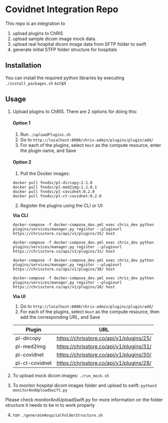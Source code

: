 # **Covidnet** Integration Repo

This repo is an integration to 
1. upload plugins to ChRIS
2. upload sample dicom image mock data. 
3. upload real hospital dicom image data from SFTP folder to swift
4. generate initial STFP folder structure for hospitals

## Installation

You can install the required python libraries by executing `./install_packages.sh` script



## Usage

1. Upload plugins to ChRIS. There are 2 options for doing this:

   	#### Option 1

   1. Run `./uploadPlugins.sh`
   2. Go to  `http://localhost:8000/chris-admin/plugins/plugin/add/`
   3. For each of the plugins, select `Host` as the compute resource, enter the plugin name, and Save

   #### Option 2 

   1. Pull the Docker images:

   ```
   docker pull fnndsc/pl-dircopy:2.1.0
   docker pull fnndsc/pl-med2img:1.1.0.1
   docker pull fnndsc/pl-covidnet:0.2.0
   docker pull fnndsc/pl-ct-covidnet:0.2.0
   ```

   2. Register the plugins using the CLI or UI:

   **Via CLI**

   ```
   docker-compose -f docker-compose_dev.yml exec chris_dev python plugins/services/manager.py register --pluginurl https://chrisstore.co/api/v1/plugins/25/ host
   
   docker-compose -f docker-compose_dev.yml exec chris_dev python plugins/services/manager.py register --pluginurl https://chrisstore.co/api/v1/plugins/31/ host
   
   docker-compose -f docker-compose_dev.yml exec chris_dev python plugins/services/manager.py register --pluginurl https://chrisstore.co/api/v1/plugins/30/ host
   
   docker-compose -f docker-compose_dev.yml exec chris_dev python plugins/services/manager.py register --pluginurl https://chrisstore.co/api/v1/plugins/28/ host
   ```

   **Via UI**	

   1. Go to  `http://localhost:8000/chris-admin/plugins/plugin/add/`
   2. For each of the plugins, select `Host` as the compute resource, then add the corresponding URL, and Save

   | Plugin         | URL                                      |
   | -------------- | ---------------------------------------- |
   | pl-dircopy     | https://chrisstore.co/api/v1/plugins/25/ |
   | pl-med2img     | https://chrisstore.co/api/v1/plugins/31/ |
   | pl-covidnet    | https://chrisstore.co/api/v1/plugins/30/ |
   | pl-ct-covidnet | https://chrisstore.co/api/v1/plugins/28/ |

2. To upload mock dicom images: `./run_mock.sh`

3. To monitor hospital dicom images folder and upload to swift: `python3 monitorAndUploadSwift.py`

Please check monitorAndUploadSwift.py for more information on the folder structure it needs to be in to work properly 

4. run `./generateHospitalFolderStructure.sh`

